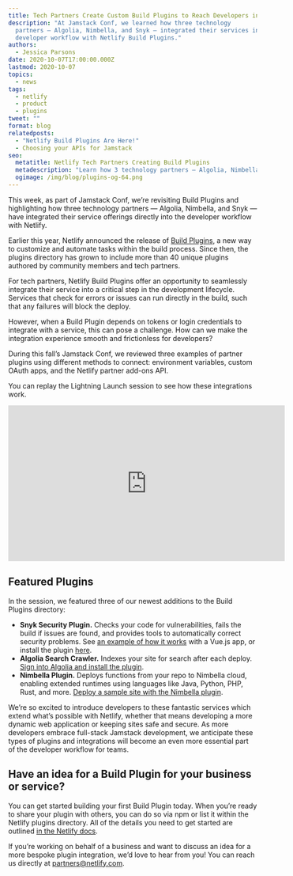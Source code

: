 ```yaml
---
title: Tech Partners Create Custom Build Plugins to Reach Developers in Their Workflow
description: "At Jamstack Conf, we learned how three technology
  partners — Algolia, Nimbella, and Snyk — integrated their services into the
  developer workflow with Netlify Build Plugins."
authors:
  - Jessica Parsons
date: 2020-10-07T17:00:00.000Z
lastmod: 2020-10-07
topics:
  - news
tags:
  - netlify
  - product
  - plugins
tweet: ""
format: blog
relatedposts:
  - "Netlify Build Plugins Are Here!"
  - Choosing your APIs for Jamstack
seo:
  metatitle: Netlify Tech Partners Creating Build Plugins
  metadescription: "Learn how 3 technology partners — Algolia, Nimbella, and Snyk — have integrated their services into the developer workflow with Netlify Build Plugins."
  ogimage: /img/blog/plugins-og-64.png
---
```

This week, as part of Jamstack Conf, we’re revisiting Build Plugins and highlighting how three technology partners — Algolia, Nimbella, and Snyk — have integrated their service offerings directly into the developer workflow with Netlify.

Earlier this year, Netlify announced the release of [Build Plugins](https://www.netlify.com/blog/2020/05/27/netlify-build-plugins-are-here/), a new way to customize and automate tasks within the build process. Since then, the plugins directory has grown to include more than 40 unique plugins authored by community members and tech partners.

For tech partners, Netlify Build Plugins offer an opportunity to seamlessly integrate their service into a critical step in the development lifecycle. Services that check for errors or issues can run directly in the build, such that any failures will block the deploy. 

However, when a Build Plugin depends on tokens or login credentials to integrate with a service, this can pose a challenge. How can we make the integration experience smooth and frictionless for developers? 

During this fall’s Jamstack Conf, we reviewed three examples of partner plugins using different methods to connect: environment variables, custom OAuth apps, and the Netlify partner add-ons API. 

You can replay the Lightning Launch session to see how these integrations work. 

<iframe width="560" height="315" src="https://www.youtube.com/embed/U_JPafSqkaE" frameborder="0" allow="accelerometer; autoplay; clipboard-write; encrypted-media; gyroscope; picture-in-picture" allowfullscreen></iframe>

## Featured Plugins

In the session, we featured three of our newest additions to the Build Plugins directory:

* **Snyk Security Plugin.** Checks your code for vulnerabilities, fails the build if issues are found, and provides tools to automatically correct security problems. See [an example of how it works](https://snyk.io/blog/how-to-deploy-a-vue-js-jamstack-application-on-netlify/) with a Vue.js app, or install the plugin [here](https://app.netlify.com/teams/netlify/plugins/netlify-plugin-snyk/install).
* **Algolia Search Crawler.** Indexes your site for search after each deploy. [Sign into Algolia and install the plugin](https://crawler.algolia.com/admin/netlify).
* **Nimbella Plugin.** Deploys functions from your repo to Nimbella cloud, enabling extended runtimes using languages like Java, Python, PHP, Rust, and more. [Deploy a sample site with the Nimbella plugin](https://app.netlify.com/start/deploy?repository=https://github.com/nimbella/netlify-plugin-nimbella.netlify.app&stack=nimbella).

We’re so excited to introduce developers to these fantastic services which extend what’s possible with Netlify, whether that means developing a more dynamic web application or keeping sites safe and secure. As more developers embrace full-stack Jamstack development, we anticipate these types of plugins and integrations will become an even more essential part of the developer workflow for teams.

## Have an idea for a Build Plugin for your business or service?

You can get started building your first Build Plugin today. When you’re ready to share your plugin with others, you can do so via npm or list it within the Netlify plugins directory. All of the details you need to get started are outlined [in the Netlify docs](https://docs.netlify.com/configure-builds/build-plugins/create-plugins/). 

If you’re working on behalf of a business and want to discuss an idea for a more bespoke plugin integration, we’d love to hear from you! You can reach us directly at [partners@netlify.com](mailto:partners@netlify.com).
